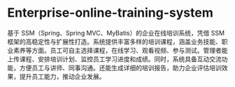 # Enterprise-online-training-system
基于 SSM（Spring、Spring MVC、MyBatis）的企业在线培训系统，凭借 SSM 框架的高稳定性与扩展性打造。系统提供丰富多样的培训课程，涵盖业务技能、职业素养等方面。员工可自主选择课程，在线学习、观看视频、参与测试。管理者能上传课程、安排培训计划、监控员工学习进度和成绩。同时，系统具备互动交流功能，方便员工与讲师、同事沟通。还能生成详细的培训报告，助力企业评估培训效果，提升员工能力，推动企业发展。 
